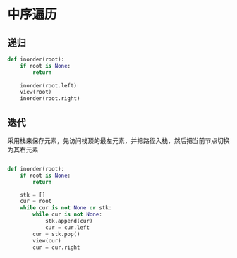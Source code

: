 # 中序遍历


## 递归
```python
def inorder(root):
    if root is None:
        return 
    
    inorder(root.left)
    view(root)
    inorder(root.right)
```

## 迭代
采用栈来保存元素，先访问栈顶的最左元素，并把路径入栈，然后把当前节点切换为其右元素

```python

def inorder(root):
    if root is None:
        return

    stk = []
    cur = root
    while cur is not None or stk:
        while cur is not None:
            stk.append(cur)
            cur = cur.left
        cur = stk.pop()
        view(cur)
        cur = cur.right
```
